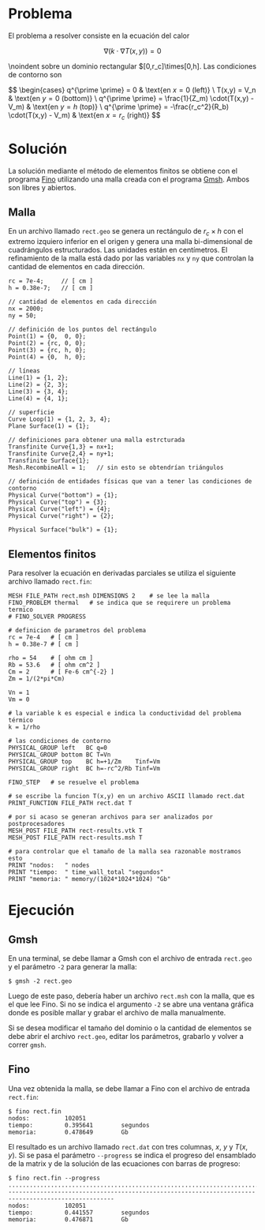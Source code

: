 # Problema

El problema a resolver consiste en la ecuación del calor

$$
\nabla \left( k \cdot \nabla T(x,y)\right) = 0
$$

\noindent
sobre un dominio rectangular $[0,r_c]\times[0,h]. Las condiciones de contorno son

$$
\begin{cases}
q^{\prime \prime} = 0 & \text{en $x=0$ (left)} \\
T(x,y) = V_n & \text{en $y=0$ (bottom)} \\
q^{\prime \prime} = \frac{1}{Z_m) \cdot(T(x,y) - V_m) & \text{en $y=h$ (top)} \\
q^{\prime \prime} = -\frac{r_c^2}{R_b) \cdot(T(x,y) - V_m) & \text{en $x=r_c$ (right)}
$$


# Solución

La solución mediante el método de elementos finitos se obtiene con el programa [Fino](https://www.seamplex.com/fino) utilizando una malla creada con el programa [Gmsh](http://gmsh.info/). Ambos son libres y abiertos.

## Malla

En un archivo llamado `rect.geo` se genera un rectángulo de $r_c \times h$ con el extremo izquiero inferior en el origen y genera una malla bi-dimensional de cuadrángulos estructurados. Las unidades están en centímetros. El refinamiento de la malla está dado por las variables `nx` y `ny` que controlan la cantidad de elementos en cada dirección.

```
rc = 7e-4;     // [ cm ]
h = 0.38e-7;   // [ cm ]

// cantidad de elementos en cada dirección
nx = 2000;
ny = 50;

// definición de los puntos del rectángulo
Point(1) = {0,  0, 0};
Point(2) = {rc, 0, 0};
Point(3) = {rc, h, 0};
Point(4) = {0,  h, 0};

// líneas
Line(1) = {1, 2};
Line(2) = {2, 3};
Line(3) = {3, 4};
Line(4) = {4, 1};

// superficie
Curve Loop(1) = {1, 2, 3, 4};
Plane Surface(1) = {1};

// definiciones para obtener una malla estrcturada
Transfinite Curve{1,3} = nx+1;
Transfinite Curve{2,4} = ny+1;
Transfinite Surface{1};
Mesh.RecombineAll = 1;   // sin esto se obtendrían triángulos

// definición de entidades físicas que van a tener las condiciones de contorno
Physical Curve("bottom") = {1};
Physical Curve("top") = {3};
Physical Curve("left") = {4};
Physical Curve("right") = {2};

Physical Surface("bulk") = {1};
```

## Elementos finitos

Para resolver la ecuación en derivadas parciales se utiliza el siguiente archivo llamado `rect.fin`:

```
MESH FILE_PATH rect.msh DIMENSIONS 2    # se lee la malla
FINO_PROBLEM thermal   # se indica que se requirere un problema termico
# FINO_SOLVER PROGRESS

# definicion de parametros del problema
rc = 7e-4   # [ cm ]
h = 0.38e-7 # [ cm ]

rho = 54    # [ ohm cm ]
Rb = 53.6   # [ ohm cm^2 ]
Cm = 2      # [ Fe-6 cm^{-2} ]
Zm = 1/(2*pi*Cm)

Vn = 1
Vm = 0

# la variable k es especial e indica la conductividad del problema térmico
k = 1/rho

# las condiciones de contorno
PHYSICAL_GROUP left   BC q=0
PHYSICAL_GROUP bottom BC T=Vn
PHYSICAL_GROUP top    BC h=+1/Zm    Tinf=Vm
PHYSICAL_GROUP right  BC h=-rc^2/Rb Tinf=Vm

FINO_STEP   # se resuelve el problema

# se escribe la funcion T(x,y) en un archivo ASCII llamado rect.dat
PRINT_FUNCTION FILE_PATH rect.dat T

# por si acaso se generan archivos para ser analizados por postprocesadores
MESH_POST FILE_PATH rect-results.vtk T
MESH_POST FILE_PATH rect-results.msh T

# para controlar que el tamaño de la malla sea razonable mostramos esto 
PRINT "nodos:   " nodes
PRINT "tiempo:  " time_wall_total "segundos"
PRINT "memoria: " memory/(1024*1024*1024) "Gb"
```


# Ejecución

## Gmsh

En una terminal, se debe llamar a Gmsh con el archivo de entrada `rect.geo` y el parámetro `-2` para generar la malla:

```
$ gmsh -2 rect.geo
```

Luego de este paso, debería haber un archivo `rect.msh` con la malla, que es el que lee Fino.
Si no se indica el argumento `-2` se abre una ventana gráfica donde es posible mallar y grabar el archivo de malla manualmente.

Si se desea modificar el tamaño del dominio o la cantidad de elementos se debe abrir el archivo `rect.geo`, editar los parámetros, grabarlo y volver a correr `gmsh`.

## Fino

Una vez obtenida la malla, se debe llamar a Fino con el archivo de entrada `rect.fin`:

```
$ fino rect.fin
nodos:          102051
tiempo:         0.395641        segundos
memoria:        0.478649        Gb
```

El resultado es un archivo llamado `rect.dat` con tres columnas, $x$, $y$ y $T(x,y)$.
Si se pasa el parámetro `--progress` se indica el progreso del ensamblado de la matrix y de la solución de las ecuaciones con barras de progreso:

```
$ fino rect.fin --progress
....................................................................................................
----------------------------------------------------------------------------------------------------
nodos:          102051
tiempo:         0.441557        segundos
memoria:        0.476871        Gb
```

